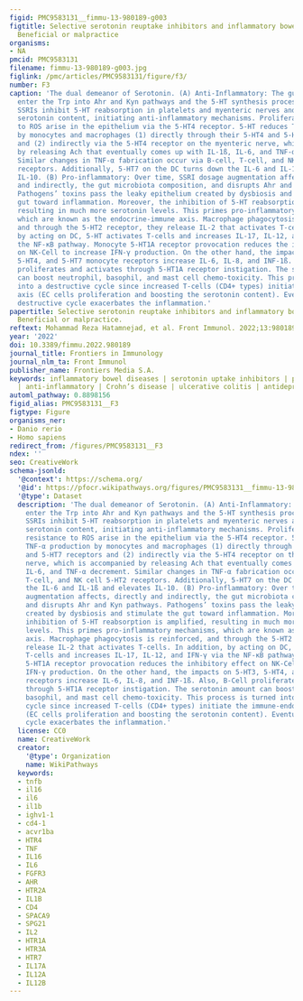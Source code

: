 ```yaml
---
figid: PMC9583131__fimmu-13-980189-g003
figtitle: Selective serotonin reuptake inhibitors and inflammatory bowel disease;
  Beneficial or malpractice
organisms:
- NA
pmcid: PMC9583131
filename: fimmu-13-980189-g003.jpg
figlink: /pmc/articles/PMC9583131/figure/f3/
number: F3
caption: 'The dual demeanor of Serotonin. (A) Anti-Inflammatory: The gut microbiota
  enter the Trp into Ahr and Kyn pathways and the 5-HT synthesis process. Initially,
  SSRIs inhibit 5-HT reabsorption in platelets and myenteric nerves and boost mucosal
  serotonin content, initiating anti-inflammatory mechanisms. Proliferation and resistance
  to ROS arise in the epithelium via the 5-HT4 receptor. 5-HT reduces TNF-α production
  by monocytes and macrophages (1) directly through their 5-HT4 and 5-HT7 receptors
  and (2) indirectly via the 5-HT4 receptor on the myenteric nerve, which is accompanied
  by releasing Ach that eventually comes up with IL-1ß, IL-6, and TNF-α decrement.
  Similar changes in TNF-α fabrication occur via B-cell, T-cell, and NK cell 5-HT2
  receptors. Additionally, 5-HT7 on the DC turns down the IL-6 and IL-1ß and elevates
  IL-10. (B) Pro-inflammatory: Over time, SSRI dosage augmentation affects, directly
  and indirectly, the gut microbiota composition, and disrupts Ahr and Kyn pathways.
  Pathogens’ toxins pass the leaky epithelium created by dysbiosis and stimulate the
  gut toward inflammation. Moreover, the inhibition of 5-HT reabsorption is amplified,
  resulting in much more serotonin levels. This primes pro-inflammatory mechanisms,
  which are known as the endocrine-immune axis. Macrophage phagocytosis is reinforced,
  and through the 5-HT2 receptor, they release IL-2 that activates T-cells. In addition,
  by acting on DC, 5-HT activates T-cells and increases IL-17, IL-12, and IFN-γ via
  the NF-κB pathway. Monocyte 5-HT1A receptor provocation reduces the inhibitory effect
  on NK-Cell to increase IFN-γ production. On the other hand, the impacts on 5-HT3,
  5-HT4, and 5-HT7 monocyte receptors increase IL-6, IL-8, and INF-1ß. Also, B-Cell
  proliferates and activates through 5-HT1A receptor instigation. The serotonin amount
  can boost neutrophil, basophil, and mast cell chemo-toxicity. This process is turned
  into a destructive cycle since increased T-cells (CD4+ types) initiate the immune-endocrine
  axis (EC cells proliferation and boosting the serotonin content). Eventually, the
  destructive cycle exacerbates the inflammation.'
papertitle: Selective serotonin reuptake inhibitors and inflammatory bowel disease;
  Beneficial or malpractice.
reftext: Mohammad Reza Hatamnejad, et al. Front Immunol. 2022;13:980189.
year: '2022'
doi: 10.3389/fimmu.2022.980189
journal_title: Frontiers in Immunology
journal_nlm_ta: Front Immunol
publisher_name: Frontiers Media S.A.
keywords: inflammatory bowel diseases | serotonin uptake inhibitors | pro-inflammatory
  | anti-inflammatory | Crohn’s disease | ulcerative colitis | antidepressant | dysbiosis
automl_pathway: 0.8898156
figid_alias: PMC9583131__F3
figtype: Figure
organisms_ner:
- Danio rerio
- Homo sapiens
redirect_from: /figures/PMC9583131__F3
ndex: ''
seo: CreativeWork
schema-jsonld:
  '@context': https://schema.org/
  '@id': https://pfocr.wikipathways.org/figures/PMC9583131__fimmu-13-980189-g003.html
  '@type': Dataset
  description: 'The dual demeanor of Serotonin. (A) Anti-Inflammatory: The gut microbiota
    enter the Trp into Ahr and Kyn pathways and the 5-HT synthesis process. Initially,
    SSRIs inhibit 5-HT reabsorption in platelets and myenteric nerves and boost mucosal
    serotonin content, initiating anti-inflammatory mechanisms. Proliferation and
    resistance to ROS arise in the epithelium via the 5-HT4 receptor. 5-HT reduces
    TNF-α production by monocytes and macrophages (1) directly through their 5-HT4
    and 5-HT7 receptors and (2) indirectly via the 5-HT4 receptor on the myenteric
    nerve, which is accompanied by releasing Ach that eventually comes up with IL-1ß,
    IL-6, and TNF-α decrement. Similar changes in TNF-α fabrication occur via B-cell,
    T-cell, and NK cell 5-HT2 receptors. Additionally, 5-HT7 on the DC turns down
    the IL-6 and IL-1ß and elevates IL-10. (B) Pro-inflammatory: Over time, SSRI dosage
    augmentation affects, directly and indirectly, the gut microbiota composition,
    and disrupts Ahr and Kyn pathways. Pathogens’ toxins pass the leaky epithelium
    created by dysbiosis and stimulate the gut toward inflammation. Moreover, the
    inhibition of 5-HT reabsorption is amplified, resulting in much more serotonin
    levels. This primes pro-inflammatory mechanisms, which are known as the endocrine-immune
    axis. Macrophage phagocytosis is reinforced, and through the 5-HT2 receptor, they
    release IL-2 that activates T-cells. In addition, by acting on DC, 5-HT activates
    T-cells and increases IL-17, IL-12, and IFN-γ via the NF-κB pathway. Monocyte
    5-HT1A receptor provocation reduces the inhibitory effect on NK-Cell to increase
    IFN-γ production. On the other hand, the impacts on 5-HT3, 5-HT4, and 5-HT7 monocyte
    receptors increase IL-6, IL-8, and INF-1ß. Also, B-Cell proliferates and activates
    through 5-HT1A receptor instigation. The serotonin amount can boost neutrophil,
    basophil, and mast cell chemo-toxicity. This process is turned into a destructive
    cycle since increased T-cells (CD4+ types) initiate the immune-endocrine axis
    (EC cells proliferation and boosting the serotonin content). Eventually, the destructive
    cycle exacerbates the inflammation.'
  license: CC0
  name: CreativeWork
  creator:
    '@type': Organization
    name: WikiPathways
  keywords:
  - tnfb
  - il16
  - il6
  - il1b
  - ighv1-1
  - cd4-1
  - acvr1ba
  - HTR4
  - TNF
  - IL16
  - IL6
  - FGFR3
  - AHR
  - HTR2A
  - IL1B
  - CD4
  - SPACA9
  - SPG21
  - IL2
  - HTR1A
  - HTR3A
  - HTR7
  - IL17A
  - IL12A
  - IL12B
---
```

